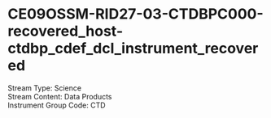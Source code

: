 # CE09OSSM-RID27-03-CTDBPC000-recovered_host-ctdbp_cdef_dcl_instrument_recovered

Stream Type: Science<br>
Stream Content: Data Products<br>
Instrument Group Code: CTD<br>
